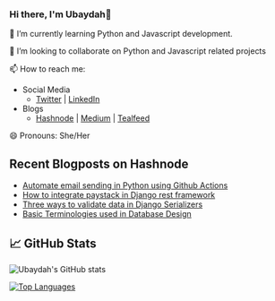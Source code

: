 ### Hi there, I'm Ubaydah👋
🌱 I’m currently learning Python and Javascript development.

👯 I’m looking to collaborate on Python and Javascript related projects

📫 How to reach me: 
 - Social Media
 	  - [Twitter](https://twitter.com/ubay_dah17) | [LinkedIn](https://www.linkedin.com/in/ubaydah-abdulwasiu-924117197/)
 - Blogs
    - [Hashnode](https://ubaydah.hashnode.dev/) | [Medium](https://medium.com/@abdulwasiuubaydah) | [Tealfeed](https://tealfeed.com/ubaydah)

😄 Pronouns: She/Her

## Recent Blogposts on Hashnode 

- [Automate email sending in Python using Github Actions](https://ubaydah.hashnode.dev/how-to-use-github-actions-to-automate-email-sending-in-python)
- [How to integrate paystack in Django rest framework](https://ubaydah.hashnode.dev/how-to-integrate-paystack-in-django-rest-framework)
- [Three ways to validate data in Django Serializers](https://ubaydah.hashnode.dev/three-ways-to-validate-data-in-django-serializers)
- [Basic Terminologies used in Database Design](https://ubaydah.hashnode.dev/basic-terminologies-used-in-database-design)


## 📈 GitHub Stats

![Ubaydah's GitHub stats](https://github-readme-stats.vercel.app/api?username=Ubaydah&show_icons=true&theme=radical&count_private=true)


[![Top Languages](https://github-readme-stats.vercel.app/api/top-langs/?username=Ubaydah&layout=compact&theme=radical)](https://github.com/Ubaydah/github-readme-stats)





<!--
**Ubaydah/Ubaydah** is a ✨ _special_ ✨ repository because its `README.md` (this file) appears on your GitHub profile.

Here are some ideas to get you started:

- 🔭 I’m currently working on ...
- 🌱 I’m currently learning ...
- 👯 I’m looking to collaborate on ...
- 🤔 I’m looking for help with ...
- 💬 Ask me about ...
- 📫 How to reach me: ...
- 😄 Pronouns: ...
- ⚡ Fun fact: ...
-->
